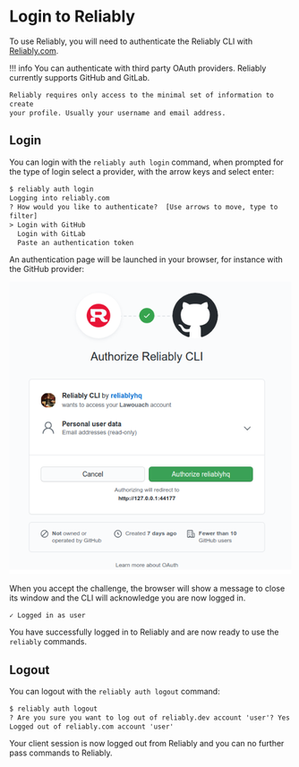 # Login to Reliably

To use Reliably, you will need to authenticate the Reliably CLI
with [Reliably.com](https://reliably.com/).

!!! info
    You can authenticate with third party OAuth providers. Reliably
    currently supports GitHub and GitLab.

    Reliably requires only access to the minimal set of information to create
    your profile. Usually your username and email address.


## Login

You can login with the `reliably auth login` command, when prompted for the
type of login select a provider, with the arrow keys and select enter:

```console
$ reliably auth login
Logging into reliably.com
? How would you like to authenticate?  [Use arrows to move, type to filter]
> Login with GitHub
  Login with GitLab
  Paste an authentication token
```

An authentication page will be launched in your browser, for instance with
the GitHub provider:

![GitHub Login](./images/github_login.png)

When you accept the challenge, the browser will show a message to close its
window and the CLI will acknowledge you are now logged in.

```console
✓ Logged in as user
```

You have successfully logged in to Reliably and are now ready to use the
`reliably` commands.

## Logout

You can logout with the `reliably auth logout` command:

```console
$ reliably auth logout
? Are you sure you want to log out of reliably.dev account 'user'? Yes
Logged out of reliably.com account 'user'
```

Your client session is now logged out from Reliably and you can no further
pass commands to Reliably.

